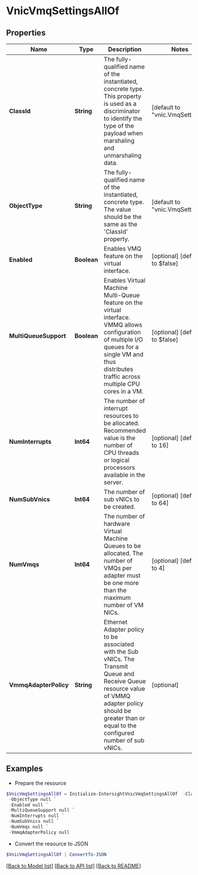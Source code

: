 # VnicVmqSettingsAllOf
## Properties

Name | Type | Description | Notes
------------ | ------------- | ------------- | -------------
**ClassId** | **String** | The fully-qualified name of the instantiated, concrete type. This property is used as a discriminator to identify the type of the payload when marshaling and unmarshaling data. | [default to "vnic.VmqSettings"]
**ObjectType** | **String** | The fully-qualified name of the instantiated, concrete type. The value should be the same as the &#39;ClassId&#39; property. | [default to "vnic.VmqSettings"]
**Enabled** | **Boolean** | Enables VMQ feature on the virtual interface. | [optional] [default to $false]
**MultiQueueSupport** | **Boolean** | Enables Virtual Machine Multi-Queue feature on the virtual interface. VMMQ allows configuration of multiple I/O queues for a single VM and thus distributes traffic across multiple CPU cores in a VM. | [optional] [default to $false]
**NumInterrupts** | **Int64** | The number of interrupt resources to be allocated. Recommended value is the number of CPU threads or logical processors available in the server. | [optional] [default to 16]
**NumSubVnics** | **Int64** | The number of sub vNICs to be created. | [optional] [default to 64]
**NumVmqs** | **Int64** | The number of hardware Virtual Machine Queues to be allocated. The number of VMQs per adapter must be one more than the maximum number of VM NICs. | [optional] [default to 4]
**VmmqAdapterPolicy** | **String** | Ethernet Adapter policy to be associated with the Sub vNICs. The Transmit Queue and Receive Queue resource value of VMMQ adapter policy should be greater than or equal to the configured number of sub vNICs. | [optional] 

## Examples

- Prepare the resource
```powershell
$VnicVmqSettingsAllOf = Initialize-IntersightVnicVmqSettingsAllOf  -ClassId null `
 -ObjectType null `
 -Enabled null `
 -MultiQueueSupport null `
 -NumInterrupts null `
 -NumSubVnics null `
 -NumVmqs null `
 -VmmqAdapterPolicy null
```

- Convert the resource to JSON
```powershell
$VnicVmqSettingsAllOf | ConvertTo-JSON
```

[[Back to Model list]](../README.md#documentation-for-models) [[Back to API list]](../README.md#documentation-for-api-endpoints) [[Back to README]](../README.md)


